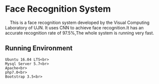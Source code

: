 # Face Recognition System 
&nbsp;&nbsp;&nbsp;&nbsp;This is a face recognition system developed by the Visual Computing Laboratory of UJN. It uses CNN to achieve face recognition.It has an accurate recognition rate of 97.5%,The whole system is running very fast.

## Running Environment
	Ubuntu 16.04 LTS<br>
	Mysql Server 5.7<br>
	Apache<br>
	php7.0<br>
	Bootstrap 3.5<br>
